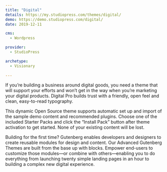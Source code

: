 ```yaml
---
title: "Digital"
details: https://my.studiopress.com/themes/digital/
demo: https://demo.studiopress.com/digital/
date: 2019-12-11

cms: 
  - Wordpress

provider: 
  - StudioPress

archetype:
  - Visionary
  
---
```


If you’re building a business around digital goods, you need a theme that will support your efforts and won’t get in the way when you’re marketing your digital products. Digital Pro builds trust with a friendly, open feel and clean, easy-to-read typography.

This dynamic Open Source theme supports automatic set up and import of the sample demo content and recommended plugins. Choose one of the included Starter Packs and click the “Install Pack” button after theme activation to get started. None of your existing content will be lost.

Building for the first time? Gutenberg enables developers and designers to create reusable modules for design and content. Our Advanced Gutenberg Themes are built from the base up with blocks. Empower end-users to customize those modules—or combine with others—enabling you to do everything from launching twenty simple landing pages in an hour to building a complex new digital experience.
